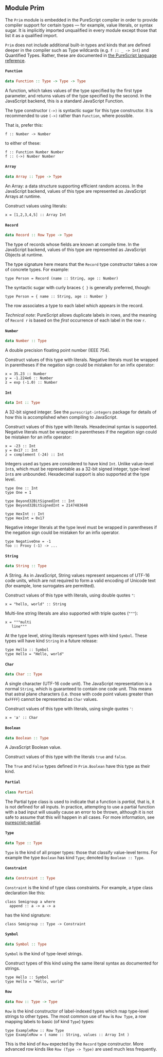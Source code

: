 ## Module Prim

The `Prim` module is embedded in the PureScript compiler in order to provide compiler support for certain types &mdash; for example, value literals, or syntax sugar. It is implicitly imported unqualified in every module except those that list it as a qualified import.

`Prim` does not include additional built-in types and kinds that are defined deeper in the compiler such as Type wildcards (e.g. `f :: _ -> Int`) and Quantified Types. Rather, these are documented in [the PureScript language reference](https://github.com/purescript/documentation/blob/master/language/Types.md).

#### `Function`

``` purescript
data Function :: Type -> Type -> Type
```

A function, which takes values of the type specified by the first type
parameter, and returns values of the type specified by the second.
In the JavaScript backend, this is a standard JavaScript Function.

The type constructor `(->)` is syntactic sugar for this type constructor.
It is recommended to use `(->)` rather than `Function`, where possible.

That is, prefer this:

    f :: Number -> Number

to either of these:

    f :: Function Number Number
    f :: (->) Number Number

#### `Array`

``` purescript
data Array :: Type -> Type
```

An Array: a data structure supporting efficient random access. In
the JavaScript backend, values of this type are represented as JavaScript
Arrays at runtime.

Construct values using literals:

    x = [1,2,3,4,5] :: Array Int

#### `Record`

``` purescript
data Record :: Row Type -> Type
```

The type of records whose fields are known at compile time. In the
JavaScript backend, values of this type are represented as JavaScript
Objects at runtime.

The type signature here means that the `Record` type constructor takes
a row of concrete types. For example:

    type Person = Record (name :: String, age :: Number)

The syntactic sugar with curly braces `{ }` is generally preferred, though:

    type Person = { name :: String, age :: Number }

The row associates a type to each label which appears in the record.

_Technical note_: PureScript allows duplicate labels in rows, and the
meaning of `Record r` is based on the _first_ occurrence of each label in
the row `r`.

#### `Number`

``` purescript
data Number :: Type
```

A double precision floating point number (IEEE 754).

Construct values of this type with literals.
Negative literals must be wrapped in parentheses if the negation sign could be mistaken
for an infix operator:

    x = 35.23 :: Number
    y = -1.224e6 :: Number
    z = exp (-1.0) :: Number

#### `Int`

``` purescript
data Int :: Type
```

A 32-bit signed integer. See the `purescript-integers` package for details
of how this is accomplished when compiling to JavaScript.

Construct values of this type with literals. Hexadecimal syntax is supported.
Negative literals must be wrapped in parentheses if the negation sign could be mistaken
for an infix operator:

    x = -23 :: Int
    y = 0x17 :: Int
    z = complement (-24) :: Int

Integers used as types are considered to have kind `Int`.
Unlike value-level `Int`s, which must be representable as a 32-bit signed integer,
type-level `Int`s are unbounded. Hexadecimal support is also supported at the type level.

    type One :: Int
    type One = 1
    
    type Beyond32BitSignedInt :: Int
    type Beyond32BitSignedInt = 2147483648
    
    type HexInt :: Int
    type HexInt = 0x17

Negative integer literals at the type level must be
wrapped in parentheses if the negation sign could be mistaken for an infix operator.

    type NegativeOne = -1
    foo :: Proxy (-1) -> ...

#### `String`

``` purescript
data String :: Type
```

A String. As in JavaScript, String values represent sequences of UTF-16
code units, which are not required to form a valid encoding of Unicode
text (for example, lone surrogates are permitted).

Construct values of this type with literals, using double quotes `"`:

    x = "hello, world" :: String

Multi-line string literals are also supported with triple quotes (`"""`):

    x = """multi
       line"""

At the type level, string literals represent types with kind `Symbol`.
These types will have kind `String` in a future release:

    type Hello :: Symbol
    type Hello = "Hello, world"

#### `Char`

``` purescript
data Char :: Type
```

A single character (UTF-16 code unit). The JavaScript representation is a
normal `String`, which is guaranteed to contain one code unit. This means
that astral plane characters (i.e. those with code point values greater
than `0xFFFF`) cannot be represented as `Char` values.

Construct values of this type with literals, using single quotes `'`:

    x = 'a' :: Char

#### `Boolean`

``` purescript
data Boolean :: Type
```

A JavaScript Boolean value.

Construct values of this type with the literals `true` and `false`.

The `True` and `False` types defined in `Prim.Boolean` have this type as their kind.

#### `Partial`

``` purescript
class Partial 
```

The Partial type class is used to indicate that a function is *partial,*
that is, it is not defined for all inputs. In practice, attempting to use
a partial function with a bad input will usually cause an error to be
thrown, although it is not safe to assume that this will happen in all
cases. For more information, see
[purescript-partial](https://pursuit.purescript.org/packages/purescript-partial/).

#### `Type`

``` purescript
data Type :: Type
```

`Type` is the kind of all proper types: those that classify value-level terms.
For example the type `Boolean` has kind `Type`; denoted by `Boolean :: Type`.

#### `Constraint`

``` purescript
data Constraint :: Type
```

`Constraint` is the kind of type class constraints.
For example, a type class declaration like this:

    class Semigroup a where
      append :: a -> a -> a

has the kind signature:

    class Semigroup :: Type -> Constraint

#### `Symbol`

``` purescript
data Symbol :: Type
```

`Symbol` is the kind of type-level strings.

Construct types of this kind using the same literal syntax as documented
for strings.

    type Hello :: Symbol
    type Hello = "Hello, world"


#### `Row`

``` purescript
data Row :: Type -> Type
```

`Row` is the kind constructor of label-indexed types which map type-level strings to other types.
The most common use of `Row` is `Row Type`, a row mapping labels to basic (of kind `Type`) types:

    type ExampleRow :: Row Type
    type ExampleRow = ( name :: String, values :: Array Int )

This is the kind of `Row` expected by the `Record` type constructor.
More advanced row kinds like `Row (Type -> Type)` are used much less frequently.


